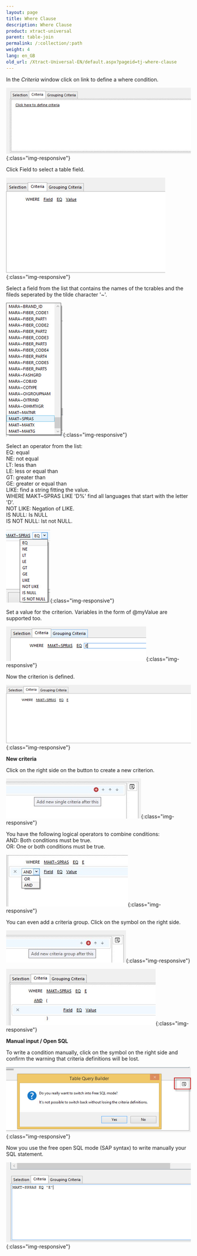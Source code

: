 ```yaml
---
layout: page
title: Where Clause
description: Where Clause
product: xtract-universal
parent: table-join
permalink: /:collection/:path
weight: 4
lang: en_GB
old_url: /Xtract-Universal-EN/default.aspx?pageid=tj-where-clause
---
```


In the *Criteria* window click on link to define a where condition.  

![tj-where-0](/img/content/tj-where-0.jpg){:class="img-responsive"}

Click Field to select a table field. 

![tj-where-1](/img/content/tj-where-1.jpg){:class="img-responsive"}

Select a field from the list that contains the names of the tcrables and the fileds seperated by the tilde character '~'. 

![tj-where-2](/img/content/tj-where-2.jpg){:class="img-responsive"}

Select an operator from the list: <br>
EQ: equal<br>
NE: not equal<br>
LT: less than<br>
LE: less or equal than<br>
GT: greater than<br>
GE: greater or equal than<br>
LIKE: find a string fitting the value. <br> 
        WHERE MAKT~SPRAS LIKE 'D%' find all languages that start with the letter 'D'. <br>
NOT LIKE: Negation of LIKE.<br>
IS NULL: Is NULL<br>
IS NOT NULL: Ist not NULL.<br>

![tj-where-operation](/img/content/tj-where-operation.jpg){:class="img-responsive"}

Set a value for the criterion. Variables in the form of @myValue are supported too.  

![tj-where-value](/img/content/tj-where-value.jpg){:class="img-responsive"}

Now the criterion is defined.  

![tj-where-3](/img/content/tj-where-3.jpg){:class="img-responsive"}

**New criteria**

Click on the right side on the button to create a new criterion.  

![tj-where-single-criteria](/img/content/tj-where-single-criteria.jpg){:class="img-responsive"}

You have the following logical operators to combine conditions: <br>
AND: Both conditions must be true. <br>
OR: One or both conditions must be true.<br>

![tj-where-and](/img/content/tj-where-and.jpg){:class="img-responsive"}

You can even add a criteria group. Click on the symbol on the right side.

![tj-where-criteria-group](/img/content/tj-where-criteria-group.jpg){:class="img-responsive"}

![tj-where-criteria-group-2](/img/content/tj-where-criteria-group-2.jpg){:class="img-responsive"}

**Manual input / Open SQL**

To write a condition manually, click on the symbol on the right side and confirm the warning that criteria definitions will be lost.  

![tj-where-4](/img/content/tj-where-4.jpg){:class="img-responsive"}

Now you use the free open SQL mode (SAP syntax) to write manually your SQL statement. 

![tj-where-5](/img/content/tj-where-5.jpg){:class="img-responsive"}